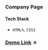 ### Company Page

#### Tech Stack 
- `HTML%`, `CSS3`

### [Demo Link](https://company-about-page.netlify.app/) ↗️
